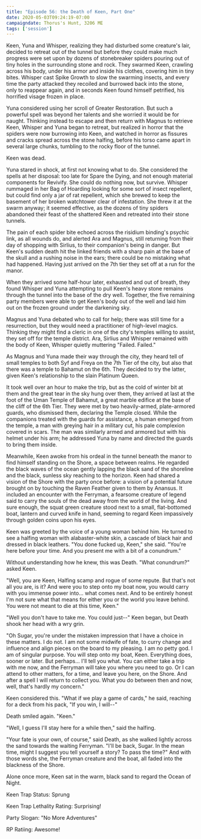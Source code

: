 ```yaml
---
title: "Episode 56: the Death of Keen, Part One"
date: 2020-05-03T09:24:19-07:00
campaigndate: Thorus's Hunt, 3206 ME
tags: ['session']
---
```


Keen, Yuna and Whisper, realizing they had disturbed some creature's lair, decided to retreat out of
the tunnel but before they could make much progress were set upon by dozens of stonebreaker spiders
pouring out of tiny holes in the surrounding stone and rock. They swarmed Keen, crawling across his
body, under his armor and inside his clothes, covering him in tiny bites. Whisper cast Spike Growth
to slow the swarming insects, and every time the party attacked they recoiled and burrowed back into
the stone, only to reappear again, and in seconds Keen found himself petrified, his horrified visage
frozen in place.

Yuna considered using her scroll of Greater Restoration. But such a powerful spell was beyond her
talents and she worried it would be for naught. Thinking instead to escape and then return with
Magnus to retrieve Keen, Whisper and Yuna began to retreat, but realized in horror that the spiders
were now burrowing into Keen, and watched in horror as fissures and cracks spread across the stone
halfing, before his torso came apart in several large chunks, tumbling to the rocky floor of the
tunnel.

Keen was dead.

Yuna stared in shock, at first not knowing what to do. She considered the spells at her disposal:
too late for Spare the Dying, and not enough material components for Revivify. She could do nothing
now, but survive. Whisper rummaged in her Bag of Hoarding looking for some sort of insect
repellent, but could find only a jar of rat repellent, which she brewed to keep the basement of her
broken watchtower clear of infestation. She threw it at the swarm anyway; it seemed effective, as
the dozens of tiny spiders abandoned their feast of the shattered Keen and retreated into their
stone tunnels.

The pain of each spider bite echoed across the risidium binding's psychic link, as all wounds do,
and alerted Ara and Magnus, still returning from their day of shopping with Sirlius, to their
companion's being in danger. But Keen's sudden death hit the linked friends with a sharp pain at the
base of the skull and a rushing noise in the ears; there could be no mistaking what had happened.
Having just arrived on the 7th tier they set off at a run for the manor.

When they arrived some half-hour later, exhausted and out of breath, they found Whisper and Yuna
attempting to pull Keen's heavy stone remains through the tunnel into the base of the dry well.
Together, the five remaining party members were able to get Keen's body out of the well and laid him
out on the frozen ground under the darkening sky.

Magnus and Yuna debated who to call for help; there was still time for a resurrection, but they
would need a practitioner of high-level magics. Thinking they might find a cleric in one of the
city's temples willing to assist, they set off for the temple district. Ara, Sirlius and Whisper
remained with the body of Keen, Whisper quietly muttering "Failed. Failed."

As Magnus and Yuna made their way through the city, they heard tell of small temples to both Syf and
Freya on the 7th Tier of the city, but also that there was a temple to Bahamut on the 6th. They
decided to try the latter, given Keen's relationship to the slain Platinum Queen.

It took well over an hour to make the trip, but as the cold of winter bit at them and the great tear
in the sky hung over them, they arrived at last at the foot of the Uman Temple of Bahamut, a great
marble edifice at the base of the cliff of the 6th Tier. They were met by two heavily-armed,
plate-armored guards, who dismissed them, declaring the Temple closed. While the companions treated
with the guards for assistance, a human emerged from the temple, a man with greying hair in a
military cut, his pale complexion covered in scars. The man was similarly armed and armored but with
his helmet under his arm; he addressed Yuna by name and directed the guards to bring them inside.

Meanwhile, Keen awoke from his ordeal in the tunnel beneath the manor to find himself standing on
the Shore, a space between realms. He regarded the black waves of the ocean gently lapping the black
sand of the shoreline and the black, sunless sky reaching to the horizon. Keen had shared a vision
of the Shore with the party once before: a vision of a potential future brought on by touching the
Raven Feather given to them by Anansus. It included an encounter with the Ferryman, a fearsome
creature of legend said to carry the souls of the dead away from the world of the living. And sure
enough, the squat green creature stood next to a small, flat-bottomed boat, lantern and curved knife
in hand, seeming to regard Keen impassively through golden coins upon his eyes.

Keen was greeted by the voice of a young woman behind him. He turned to see a halfing woman with
alabaster-white skin, a cascade of black hair and dressed in black leathers.  "You done fucked up,
Keen," she said. "You're here before your time. And you present me with a bit of a conundrum."

Without understanding how he knew, this was Death. "What conundrum?" asked Keen.

"Well, you are Keen, Halfing scamp and rogue of some repute. But that's not all you are, is it? And
were you to step onto my boat now, you would carry with you immense power into... what comes next.
And to be entirely honest I'm not sure what that means for either you or the world you leave behind.
You were not meant to die at this time,  Keen."

"Well you don't have to take me. You could just--" Keen began, but Death shook her head with a wry
grin.

"Oh Sugar, you're under the mistaken impression that I have a choice in these matters. I do not. I am not
some midwife of fate, to curry change and influence and align pieces on the board to my pleasing. I
am no petty god. I am of singular purpose. You will step onto my boat, Keen. Everything does, sooner
or later. But perhaps... I'll tell you what. You can either take a trip with me now, and the
Ferryman will take you where you need to go. Or I can attend to other matters, for a time, and leave
you here, on the Shore. And after a spell I will return to collect you. What you do between then and
now, well, that's hardly my concern."

Keen considered this. "What if we play a game of cards," he said, reaching for a deck from his pack,
"If you win, I will--"

Death smiled again. "Keen."

"Well, I guess I'll stay here for a while then," said the halfing.

"Your fate is your own, of course," said Death, as she walked lightly across the sand towards the
waiting Ferryman. "I'll be back, Sugar. In the mean time, might I suggest you tell yourself a story?
To pass the time?" And with those words she, the Ferryman creature and the boat, all faded into the
blackness of the Shore.

Alone once more, Keen sat in the warm, black sand to regard the Ocean of Night.


Keen Trap Status: Sprung

Keen Trap Lethality Rating: Surprising!

Party Slogan: "No More Adventures" 

RP Ratiing: Awesome!
